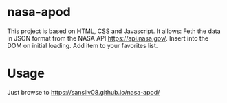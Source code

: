 # nasa-apod
This project is based on HTML, CSS and Javascript. It allows:
    Feth the data in JSON format from the NASA API https://api.nasa.gov/.
    Insert into the DOM on initial loading.
    Add item to your favorites list.

# Usage
Just browse to https://sansliv08.github.io/nasa-apod/
